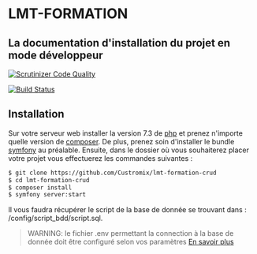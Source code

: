 # LMT-FORMATION
## La documentation d'installation du projet en mode développeur

[![Scrutinizer Code Quality](https://scrutinizer-ci.com/g/Custromix/lmt-formation-crud/badges/quality-score.png?b=master)](https://scrutinizer-ci.com/g/Custromix/lmt-formation-crud/?branch=master)

[![Build Status](https://scrutinizer-ci.com/g/Custromix/lmt-formation-crud/badges/build.png?b=master)](https://scrutinizer-ci.com/g/Custromix/lmt-formation-crud/build-status/master)

## Installation

Sur votre serveur web installer la version 7.3 de [php](https://windows.php.net/download/) et prenez n'importe quelle version de [composer](https://getcomposer.org/download/).
De plus, prenez soin d'installer le bundle [symfony](https://symfony.com/download) au préalable.
Ensuite, dans le dossier où vous souhaiterez placer votre projet vous effectuerez les commandes suivantes :
```sh
$ git clone https://github.com/Custromix/lmt-formation-crud
$ cd lmt-formation-crud
$ composer install
$ symfony server:start
```

Il vous faudra récupérer le script de la base de donnée se trouvant dans : /config/script_bdd/script.sql.
> WARNING: le fichier .env permettant la connection à la base de donnée doit être configuré selon vos paramètres
[En savoir plus](https://symfony.com/doc/current/doctrine.html)
